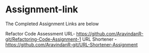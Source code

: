 # Assignment-link
The Completed Assignment Links are below

Refactor Code Assessment URL- https://github.com/AravindanR-git/Refactoring-Code-Assignment-1
URL Shortener - https://github.com/AravindanR-git/URL-Shortener-Assignment
